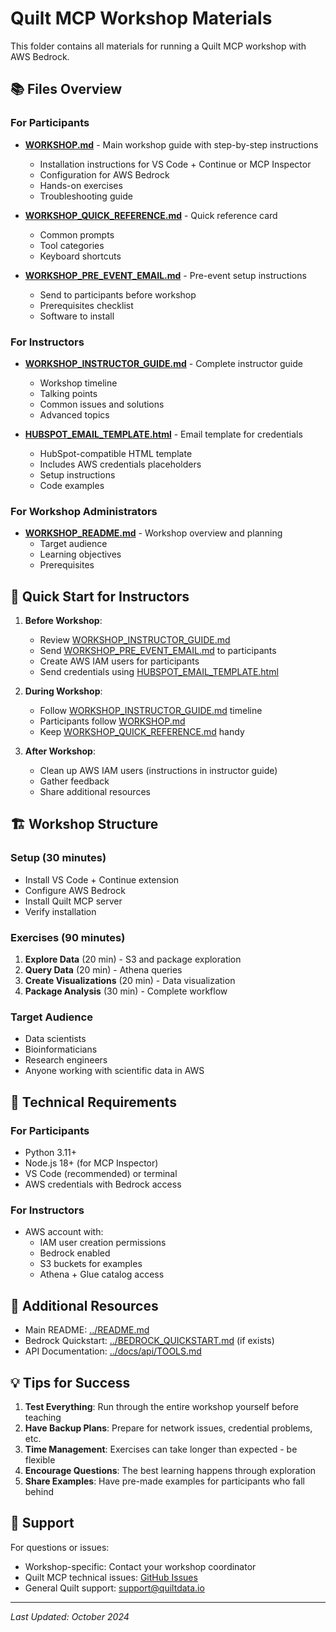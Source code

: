 # Quilt MCP Workshop Materials

This folder contains all materials for running a Quilt MCP workshop with AWS Bedrock.

## 📚 Files Overview

### For Participants

- **[WORKSHOP.md](./WORKSHOP.md)** - Main workshop guide with step-by-step instructions
  - Installation instructions for VS Code + Continue or MCP Inspector
  - Configuration for AWS Bedrock
  - Hands-on exercises
  - Troubleshooting guide

- **[WORKSHOP_QUICK_REFERENCE.md](./WORKSHOP_QUICK_REFERENCE.md)** - Quick reference card
  - Common prompts
  - Tool categories
  - Keyboard shortcuts

- **[WORKSHOP_PRE_EVENT_EMAIL.md](./WORKSHOP_PRE_EVENT_EMAIL.md)** - Pre-event setup instructions
  - Send to participants before workshop
  - Prerequisites checklist
  - Software to install

### For Instructors

- **[WORKSHOP_INSTRUCTOR_GUIDE.md](./WORKSHOP_INSTRUCTOR_GUIDE.md)** - Complete instructor guide
  - Workshop timeline
  - Talking points
  - Common issues and solutions
  - Advanced topics

- **[HUBSPOT_EMAIL_TEMPLATE.html](./HUBSPOT_EMAIL_TEMPLATE.html)** - Email template for credentials
  - HubSpot-compatible HTML template
  - Includes AWS credentials placeholders
  - Setup instructions
  - Code examples

### For Workshop Administrators

- **[WORKSHOP_README.md](./WORKSHOP_README.md)** - Workshop overview and planning
  - Target audience
  - Learning objectives
  - Prerequisites

## 🚀 Quick Start for Instructors

1. **Before Workshop**:
   - Review [WORKSHOP_INSTRUCTOR_GUIDE.md](./WORKSHOP_INSTRUCTOR_GUIDE.md)
   - Send [WORKSHOP_PRE_EVENT_EMAIL.md](./WORKSHOP_PRE_EVENT_EMAIL.md) to participants
   - Create AWS IAM users for participants
   - Send credentials using [HUBSPOT_EMAIL_TEMPLATE.html](./HUBSPOT_EMAIL_TEMPLATE.html)

2. **During Workshop**:
   - Follow [WORKSHOP_INSTRUCTOR_GUIDE.md](./WORKSHOP_INSTRUCTOR_GUIDE.md) timeline
   - Participants follow [WORKSHOP.md](./WORKSHOP.md)
   - Keep [WORKSHOP_QUICK_REFERENCE.md](./WORKSHOP_QUICK_REFERENCE.md) handy

3. **After Workshop**:
   - Clean up AWS IAM users (instructions in instructor guide)
   - Gather feedback
   - Share additional resources

## 🏗️ Workshop Structure

### Setup (30 minutes)
- Install VS Code + Continue extension
- Configure AWS Bedrock
- Install Quilt MCP server
- Verify installation

### Exercises (90 minutes)
1. **Explore Data** (20 min) - S3 and package exploration
2. **Query Data** (20 min) - Athena queries
3. **Create Visualizations** (20 min) - Data visualization
4. **Package Analysis** (30 min) - Complete workflow

### Target Audience
- Data scientists
- Bioinformaticians
- Research engineers
- Anyone working with scientific data in AWS

## 🔧 Technical Requirements

### For Participants
- Python 3.11+
- Node.js 18+ (for MCP Inspector)
- VS Code (recommended) or terminal
- AWS credentials with Bedrock access

### For Instructors
- AWS account with:
  - IAM user creation permissions
  - Bedrock enabled
  - S3 buckets for examples
  - Athena + Glue catalog access

## 📖 Additional Resources

- Main README: [../README.md](../README.md)
- Bedrock Quickstart: [../BEDROCK_QUICKSTART.md](../BEDROCK_QUICKSTART.md) (if exists)
- API Documentation: [../docs/api/TOOLS.md](../docs/api/TOOLS.md)

## 💡 Tips for Success

1. **Test Everything**: Run through the entire workshop yourself before teaching
2. **Have Backup Plans**: Prepare for network issues, credential problems, etc.
3. **Time Management**: Exercises can take longer than expected - be flexible
4. **Encourage Questions**: The best learning happens through exploration
5. **Share Examples**: Have pre-made examples for participants who fall behind

## 🤝 Support

For questions or issues:
- Workshop-specific: Contact your workshop coordinator
- Quilt MCP technical issues: [GitHub Issues](https://github.com/quiltdata/quilt-mcp-server/issues)
- General Quilt support: support@quiltdata.io

---

*Last Updated: October 2024*

